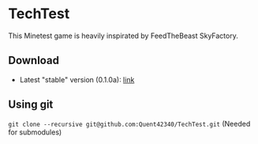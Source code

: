 # TechTest

This Minetest game is heavily inspirated by FeedTheBeast SkyFactory.

## Download

- Latest "stable" version (0.1.0a): [link](https://github.com/Quent42340/TechTest/releases/tag/0.1.0a)

## Using git

`git clone --recursive git@github.com:Quent42340/TechTest.git`
(Needed for submodules)

